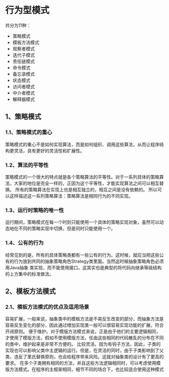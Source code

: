 # 行为型模式
共分为11种：
* 策略模式
* 模板方法模式
* 观察者模式
* 迭代子模式
* 责任链模式
* 命令模式
* 备忘录模式
* 状态模式
* 访问者模式
* 中介者模式
* 解释器模式

## 1、策略模式
### 1.1、策略模式的重心
策略模式的重心不是如何实现算法，而是如何组织、调用这些算法，从而让程序结构更灵活，具有更好的灵活性和扩展性。

### 1.2、算法的平等性
策略模式的一个很大的特点就是各个策略算法的平等性。对于一系列具体的策略算法，大家的地位是完全一样的，正因为这个平等性，才能实现算法之间可以相互替换。
所有的策略算法在实现上也是相互独立的，相互之间是没有依赖的。
所以可以这样描述这一系列策略算法：策略算法是相同行为的不同实现。

### 1.3、运行时策略的唯一性
运行期间，策略模式在每一个时刻只能使用一个具体的策略实现对象，虽然可以动态地在不同的策略实现中切换，但是同时只能使用一个。

### 1.4、公有的行为
经常见到的是，所有的具体策略类都有一些公有的行为。这时候，就应当把这些公有的行为放到共同的抽象策略角色Strategy类里面。当然这时候抽象策略角色必须用Java抽象
类实现，而不能使用接口。这其实也是典型的将代码向继承等级结构的上方集中的标准做法。

## 2、模板方法模式
### 2.1、模板方法模式的优点及适用场景
容易扩展，一般来说，抽象类中的模板方法是不易反生改变的部分，而抽象方法是容易反生变化的部分，因此通过增加实现类一般可以很容易实现功能的扩展，符合开闭原则。
便于维护。对于模版方法模式来说，正是由于他们的主要逻辑相同，才使用了模版方法，假如不使用模版方法，任由这些相同的代码散乱的分布在不同的类中，维护起来是非常不方便的。
比较灵活。因为有钩子方法，因此，子类的实现也可以影响父类中主逻辑的运行。但是，在灵活的同时，由于子类影响到了父类，违反了里氏替换原则，也会给程序带来风险。这就对抽象类的设计有了更高的要求。
在多个子类拥有相同的方法，并且这些方法逻辑相同时，可以考虑使用模版方法模式。在程序的主框架相同，细节不同的场合下，也比较适合使用这种模式